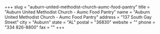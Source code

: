 +++
slug = "auburn-united-methodist-church-aumc-food-pantry"
title = "Auburn United Methodist Church - Aumc Food Pantry"
name = "Auburn United Methodist Church - Aumc Food Pantry"
address = "137 South Gay Street"
city = "Auburn"
state = "AL"
postal = "36830"
website = ""
phone = "334 826-8800"
fax = ""
+++
